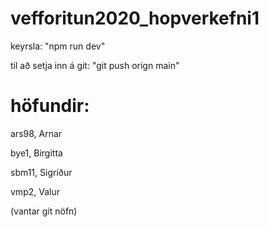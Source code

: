 # vefforitun2020_hopverkefni1

keyrsla: "npm run dev"

til að setja inn á git: "git push orign main"

# höfundir: 

ars98, Arnar

bye1, Birgitta

sbm11, Sigríður

vmp2, Valur

(vantar git nöfn)
